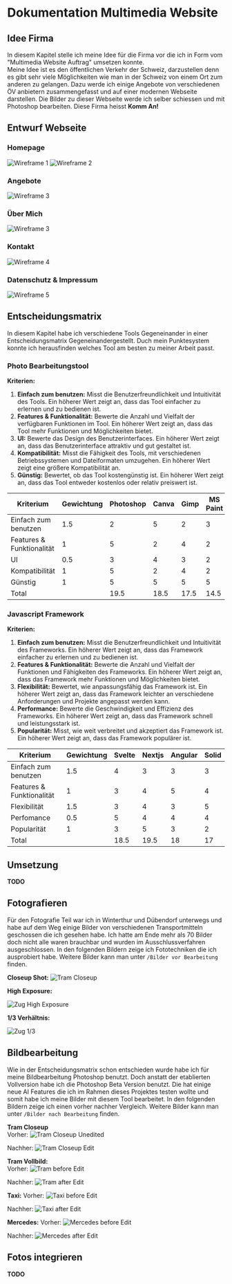 # Dokumentation Multimedia Website

## Idee Firma

In diesem Kapitel stelle ich meine Idee für die Firma vor die ich in Form vom "Multimedia Website Auftrag" umsetzen konnte.  
Meine Idee ist es den öffentlichen Verkehr der Schweiz, darzustellen denn es gibt sehr viele Möglichkeiten wie man in der Schweiz von einem Ort zum anderen zu gelangen. Dazu werde ich einige Angebote von verschiedenen ÖV anbietern zusammengefasst und auf einer modernen Webseite darstellen. Die Bilder zu dieser Webseite werde ich selber schiessen und mit Photoshop bearbeiten. Diese Firma heisst **Komm An!**

## Entwurf Webseite

### Homepage

![Wireframe 1](img/Wireframe1.png)
![Wireframe 2](img/Wireframe2.png)

### Angebote

![Wireframe 3](img/Wireframe3.png)

### Über Mich

![Wireframe 3](img/Wireframe3.png)

### Kontakt

![Wireframe 4](img/Wireframe4.png)

### Datenschutz & Impressum

![Wireframe 5](img/Wireframe5.png)

## Entscheidungsmatrix

In diesem Kapitel habe ich verschiedene Tools Gegeneinander in einer Entscheidungsmatrix Gegeneinandergestellt. Duch mein Punktesystem konnte ich herausfinden welches Tool am besten zu meiner Arbeit passt.

### Photo Bearbeitungstool

**Kriterien:**

1. **Einfach zum benutzen:** Misst die Benutzerfreundlichkeit und Intuitivität des Tools. Ein höherer Wert zeigt an, dass das Tool einfacher zu erlernen und zu bedienen ist.
2. **Features & Funktionalität:** Bewerte die Anzahl und Vielfalt der verfügbaren Funktionen im Tool. Ein höherer Wert zeigt an, dass das Tool mehr Funktionen und Möglichkeiten bietet.
3. **UI:** Bewerte das Design des Benutzerinterfaces. Ein höherer Wert zeigt an, dass das Benutzerinterface attraktiv und gut gestaltet ist.
4. **Kompatibilität:** Misst die Fähigkeit des Tools, mit verschiedenen Betriebssystemen und Dateiformaten umzugehen. Ein höherer Wert zeigt eine größere Kompatibilität an.
5. **Günstig:** Bewertet, ob das Tool kostengünstig ist. Ein höherer Wert zeigt an, dass das Tool entweder kostenlos oder relativ preiswert ist.

| Kriterium                 | Gewichtung | Photoshop | Canva | Gimp | MS Paint |
| ------------------------- | ---------- | --------- | ----- | ---- | -------- |
| Einfach zum benutzen      | 1.5        | 2         | 5     | 2    | 3        |
| Features & Funktionalität | 1          | 5         | 2     | 4    | 2        |
| UI                        | 0.5        | 3         | 4     | 3    | 2        |
| Kompatibilität            | 1          | 5         | 2     | 4    | 2        |
| Günstig                   | 1          | 5         | 5     | 5    | 5        |
| Total                     |            | 19.5      | 18.5  | 17.5 | 14.5     |

### Javascript Framework

**Kriterien:**

1. **Einfach zum benutzen:** Misst die Benutzerfreundlichkeit und Intuitivität des Frameworks. Ein höherer Wert zeigt an, dass das Framework einfacher zu erlernen und zu bedienen ist.
2. **Features & Funktionalität:** Bewerte die Anzahl und Vielfalt der Funktionen und Fähigkeiten des Frameworks. Ein höherer Wert zeigt an, dass das Framework mehr Funktionen und Möglichkeiten bietet.
3. **Flexibilität:** Bewertet, wie anpassungsfähig das Framework ist. Ein höherer Wert zeigt an, dass das Framework leichter an verschiedene Anforderungen und Projekte angepasst werden kann.
4. **Performance:** Bewerte die Geschwindigkeit und Effizienz des Frameworks. Ein höherer Wert zeigt an, dass das Framework schnell und leistungsstark ist.
5. **Popularität:** Misst, wie weit verbreitet und akzeptiert das Framework ist. Ein höherer Wert zeigt an, dass das Framework populärer ist.

| Kriterium                 | Gewichtung | Svelte | Nextjs | Angular | Solid |
| ------------------------- | ---------- | ------ | ------ | ------- | ----- |
| Einfach zum benutzen      | 1.5        | 4      | 3      | 3       | 3     |
| Features & Funktionalität | 1          | 3      | 4      | 5       | 4     |
| Flexibilität              | 1.5        | 3      | 4      | 3       | 5     |
| Perfomance                | 0.5        | 5      | 4      | 4       | 4     |
| Popularität               | 1          | 3      | 5      | 3       | 2     |
| Total                     |            | 18.5   | 19.5   | 18      | 17    |

## Umsetzung

**TODO**

## Fotografieren

Für den Fotografie Teil war ich in Winterthur und Dübendorf unterwegs und habe auf dem Weg einige Bilder von verschiedenen Transportmitteln geschossen die ich gesehen habe. Ich hatte am Ende mehr als 70 Bilder doch nicht alle waren brauchbar und wurden im Ausschlussverfahren ausgeschlossen. In den folgenden Bildern zeige ich Fototechniken die ich ausprobiert habe. Weitere Bilder kann man unter `/Bilder vor Bearbeitung` finden.

**Closeup Shot:**
![Tram Closeup](img/20230526_142323455_iOS.jpg)

**High Exposure:**

![Zug High Exposure](img/20230525_142357860_iOS.jpg)

**1/3 Verhältnis:**

![Zug 1/3](img/20230526_140716608_iOS.jpg)

## Bildbearbeitung

Wie in der Entscheidungsmatrix schon entschieden wurde habe ich für meine Bildbearbeitung Photoshop benutzt. Doch anstatt der etablierten Vollversion habe ich die Photoshop Beta Version benutzt. Die hat einige neue AI Features die ich im Rahmen dieses Projektes testen wollte und somit habe ich meine Bilder mit diesem Tool bearbeitet. In den folgenden Bildern zeige ich einen vorher nachher Vergleich. Weitere Bilder kann man unter `/Bilder nach Bearbeitung` finden.

**Tram Closeup**  
Vorher:
![Tram Closeup Unedited](img/20230526_142323455_iOS.jpg)

Nachher:
![Tram Closeup Edit](img/Tram_Closeup2.JPG)

**Tram Vollbild:**  
Vorher:
![Tram before Edit](img/20230526_142314009_iOS.jpg)

Nachher:
![Tram after Edit](img/Tramp.png)

**Taxi:**
Vorher:
![Taxi before Edit](img/20230525_140806438_iOS.jpg)

Nachher:
![Taxi after Edit](img/Taxi2.JPG)

**Mercedes:**
Vorher:
![Mercedes before Edit](img/20230525_140410241_iOS.jpg)

Nachher:
![Mercedes after Edit](img/Mercedes2.JPG)

## Fotos integrieren

**TODO**
